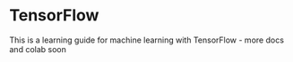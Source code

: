 # TensorFlow
This is a learning guide for machine learning with TensorFlow - more docs and colab soon 
